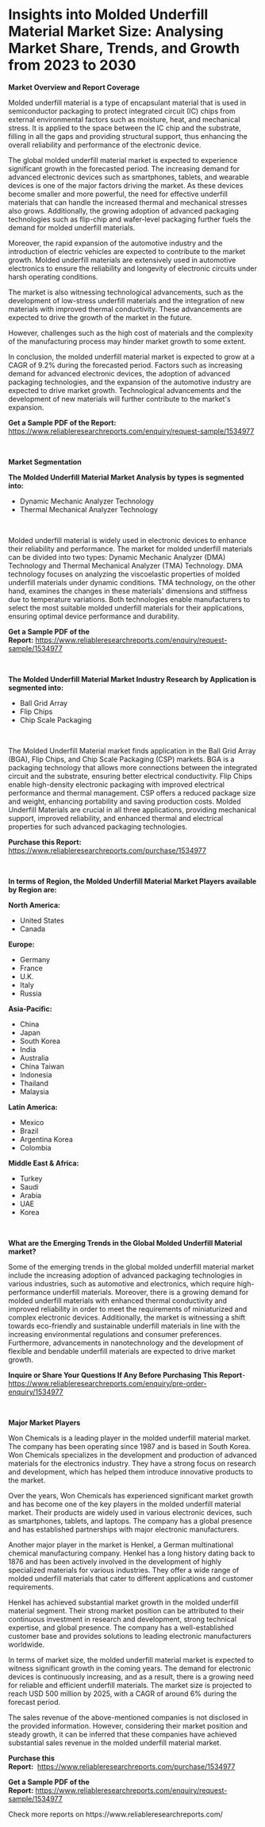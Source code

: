 <p><h1>Insights into Molded Underfill Material Market Size: Analysing Market Share, Trends, and Growth from 2023 to 2030</h1></p><p><strong>Market Overview and Report Coverage</strong></p>
<p><p>Molded underfill material is a type of encapsulant material that is used in semiconductor packaging to protect integrated circuit (IC) chips from external environmental factors such as moisture, heat, and mechanical stress. It is applied to the space between the IC chip and the substrate, filling in all the gaps and providing structural support, thus enhancing the overall reliability and performance of the electronic device.</p><p>The global molded underfill material market is expected to experience significant growth in the forecasted period. The increasing demand for advanced electronic devices such as smartphones, tablets, and wearable devices is one of the major factors driving the market. As these devices become smaller and more powerful, the need for effective underfill materials that can handle the increased thermal and mechanical stresses also grows. Additionally, the growing adoption of advanced packaging technologies such as flip-chip and wafer-level packaging further fuels the demand for molded underfill materials.</p><p>Moreover, the rapid expansion of the automotive industry and the introduction of electric vehicles are expected to contribute to the market growth. Molded underfill materials are extensively used in automotive electronics to ensure the reliability and longevity of electronic circuits under harsh operating conditions.</p><p>The market is also witnessing technological advancements, such as the development of low-stress underfill materials and the integration of new materials with improved thermal conductivity. These advancements are expected to drive the growth of the market in the future.</p><p>However, challenges such as the high cost of materials and the complexity of the manufacturing process may hinder market growth to some extent.</p><p>In conclusion, the molded underfill material market is expected to grow at a CAGR of 9.2% during the forecasted period. Factors such as increasing demand for advanced electronic devices, the adoption of advanced packaging technologies, and the expansion of the automotive industry are expected to drive market growth. Technological advancements and the development of new materials will further contribute to the market's expansion.</p></p>
<p><strong>Get a Sample PDF of the Report:</strong> <a href="https://www.reliableresearchreports.com/enquiry/request-sample/1534977">https://www.reliableresearchreports.com/enquiry/request-sample/1534977</a></p>
<p>&nbsp;</p>
<p><strong>Market Segmentation</strong></p>
<p><strong>The Molded Underfill Material Market Analysis by types is segmented into:</strong></p>
<p><ul><li>Dynamic Mechanic Analyzer Technology</li><li>Thermal Mechanical Analyzer Technology</li></ul></p>
<p>&nbsp;</p>
<p><p>Molded underfill material is widely used in electronic devices to enhance their reliability and performance. The market for molded underfill materials can be divided into two types: Dynamic Mechanic Analyzer (DMA) Technology and Thermal Mechanical Analyzer (TMA) Technology. DMA technology focuses on analyzing the viscoelastic properties of molded underfill materials under dynamic conditions. TMA technology, on the other hand, examines the changes in these materials' dimensions and stiffness due to temperature variations. Both technologies enable manufacturers to select the most suitable molded underfill materials for their applications, ensuring optimal device performance and durability.</p></p>
<p><strong>Get a Sample PDF of the Report:</strong>&nbsp;<a href="https://www.reliableresearchreports.com/enquiry/request-sample/1534977">https://www.reliableresearchreports.com/enquiry/request-sample/1534977</a></p>
<p>&nbsp;</p>
<p><strong>The Molded Underfill Material Market Industry Research by Application is segmented into:</strong></p>
<p><ul><li>Ball Grid Array</li><li>Flip Chips</li><li>Chip Scale Packaging</li></ul></p>
<p>&nbsp;</p>
<p><p>The Molded Underfill Material market finds application in the Ball Grid Array (BGA), Flip Chips, and Chip Scale Packaging (CSP) markets. BGA is a packaging technology that allows more connections between the integrated circuit and the substrate, ensuring better electrical conductivity. Flip Chips enable high-density electronic packaging with improved electrical performance and thermal management. CSP offers a reduced package size and weight, enhancing portability and saving production costs. Molded Underfill Materials are crucial in all three applications, providing mechanical support, improved reliability, and enhanced thermal and electrical properties for such advanced packaging technologies.</p></p>
<p><strong>Purchase this Report:</strong>&nbsp; <a href="https://www.reliableresearchreports.com/purchase/1534977">https://www.reliableresearchreports.com/purchase/1534977</a></p>
<p>&nbsp;</p>
<p><strong>In terms of Region, the Molded Underfill Material Market Players available by Region are:</strong></p>
<p>
    <p> <strong> North America: </strong>
        <ul>
            <li>United States</li>
            <li>Canada</li>
        </ul>
        </p> 
    <p> <strong> Europe: </strong>
        <ul>
            <li>Germany</li>
            <li>France</li>
            <li>U.K.</li>
            <li>Italy</li>
            <li>Russia</li>
        </ul>
        </p> 
    <p> <strong> Asia-Pacific: </strong>
        <ul>
            <li>China</li>
            <li>Japan</li>
            <li>South Korea</li>
            <li>India</li>
            <li>Australia</li>
            <li>China Taiwan</li>
            <li>Indonesia</li>
            <li>Thailand</li>
            <li>Malaysia</li>
        </ul>
        </p> 
    <p> <strong> Latin America: </strong>
        <ul>
            <li>Mexico</li>
            <li>Brazil</li>
            <li>Argentina Korea</li>
            <li>Colombia</li>
        </ul>
        </p> 
    <p> <strong> Middle East & Africa: </strong>
        <ul>
            <li>Turkey</li>
            <li>Saudi</li>
            <li>Arabia</li>
            <li>UAE</li>
            <li>Korea</li>
        </ul>
    </p>
    </p>
<p>&nbsp;</p>
<p><strong>What are the Emerging Trends in the Global Molded Underfill Material market?</strong></p>
<p><p>Some of the emerging trends in the global molded underfill material market include the increasing adoption of advanced packaging technologies in various industries, such as automotive and electronics, which require high-performance underfill materials. Moreover, there is a growing demand for molded underfill materials with enhanced thermal conductivity and improved reliability in order to meet the requirements of miniaturized and complex electronic devices. Additionally, the market is witnessing a shift towards eco-friendly and sustainable underfill materials in line with the increasing environmental regulations and consumer preferences. Furthermore, advancements in nanotechnology and the development of flexible and bendable underfill materials are expected to drive market growth.</p></p>
<p><strong>Inquire or Share Your Questions If Any Before Purchasing This Report</strong>- <a href="https://www.reliableresearchreports.com/enquiry/pre-order-enquiry/1534977">https://www.reliableresearchreports.com/enquiry/pre-order-enquiry/1534977</a></p>
<p>&nbsp;</p>
<p><strong>Major Market Players</strong></p>
<p><p>Won Chemicals is a leading player in the molded underfill material market. The company has been operating since 1987 and is based in South Korea. Won Chemicals specializes in the development and production of advanced materials for the electronics industry. They have a strong focus on research and development, which has helped them introduce innovative products to the market.</p><p>Over the years, Won Chemicals has experienced significant market growth and has become one of the key players in the molded underfill material market. Their products are widely used in various electronic devices, such as smartphones, tablets, and laptops. The company has a global presence and has established partnerships with major electronic manufacturers.</p><p>Another major player in the market is Henkel, a German multinational chemical manufacturing company. Henkel has a long history dating back to 1876 and has been actively involved in the development of highly specialized materials for various industries. They offer a wide range of molded underfill materials that cater to different applications and customer requirements.</p><p>Henkel has achieved substantial market growth in the molded underfill material segment. Their strong market position can be attributed to their continuous investment in research and development, strong technical expertise, and global presence. The company has a well-established customer base and provides solutions to leading electronic manufacturers worldwide.</p><p>In terms of market size, the molded underfill material market is expected to witness significant growth in the coming years. The demand for electronic devices is continuously increasing, and as a result, there is a growing need for reliable and efficient underfill materials. The market size is projected to reach USD 500 million by 2025, with a CAGR of around 6% during the forecast period.</p><p>The sales revenue of the above-mentioned companies is not disclosed in the provided information. However, considering their market position and steady growth, it can be inferred that these companies have achieved substantial sales revenue in the molded underfill material market.</p></p>
<p><strong>Purchase this Report:</strong>&nbsp;&nbsp;<a href="https://www.reliableresearchreports.com/purchase/1534977">https://www.reliableresearchreports.com/purchase/1534977</a></p>
<p></p>
<p><strong>Get a Sample PDF of the Report:</strong>&nbsp;<a href="https://www.reliableresearchreports.com/enquiry/request-sample/1534977">https://www.reliableresearchreports.com/enquiry/request-sample/1534977</a></p>
<p>Check more reports on https://www.reliableresearchreports.com/</p>
